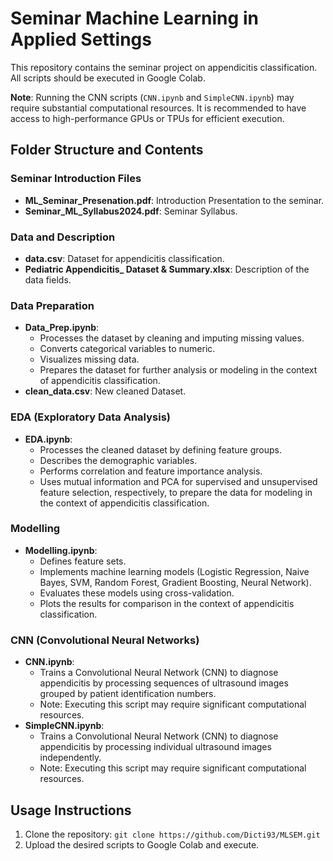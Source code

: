 # Seminar Machine Learning in Applied Settings

This repository contains the seminar project on appendicitis classification. All scripts should be executed in Google Colab.

**Note**: Running the CNN scripts (`CNN.ipynb` and `SimpleCNN.ipynb`) may require substantial computational resources. It is recommended to have access to high-performance GPUs or TPUs for efficient execution.

## Folder Structure and Contents

### Seminar Introduction Files
- **ML_Seminar_Presenation.pdf**: Introduction Presentation to the seminar.
- **Seminar_ML_Syllabus2024.pdf**: Seminar Syllabus.

### Data and Description
- **data.csv**: Dataset for appendicitis classification.
- **Pediatric Appendicitis_ Dataset & Summary.xlsx**: Description of the data fields.

### Data Preparation
- **Data_Prep.ipynb**: 
  - Processes the dataset by cleaning and imputing missing values.
  - Converts categorical variables to numeric.
  - Visualizes missing data.
  - Prepares the dataset for further analysis or modeling in the context of appendicitis classification.
- **clean_data.csv**: New cleaned Dataset.

### EDA (Exploratory Data Analysis)
- **EDA.ipynb**: 
  - Processes the cleaned dataset by defining feature groups.
  - Describes the demographic variables.
  - Performs correlation and feature importance analysis.
  - Uses mutual information and PCA for supervised and unsupervised feature selection, respectively, to prepare the data for modeling in the context of appendicitis classification.

### Modelling
- **Modelling.ipynb**: 
  - Defines feature sets.
  - Implements machine learning models (Logistic Regression, Naive Bayes, SVM, Random Forest, Gradient Boosting, Neural Network).
  - Evaluates these models using cross-validation.
  - Plots the results for comparison in the context of appendicitis classification.

### CNN (Convolutional Neural Networks)
- **CNN.ipynb**: 
  - Trains a Convolutional Neural Network (CNN) to diagnose appendicitis by processing sequences of ultrasound images grouped by patient identification numbers.
  - Note: Executing this script may require significant computational resources.
- **SimpleCNN.ipynb**: 
  - Trains a Convolutional Neural Network (CNN) to diagnose appendicitis by processing individual ultrasound images independently.
  - Note: Executing this script may require significant computational resources.

## Usage Instructions

1. Clone the repository: `git clone https://github.com/Dicti93/MLSEM.git`
2. Upload the desired scripts to Google Colab and execute.

